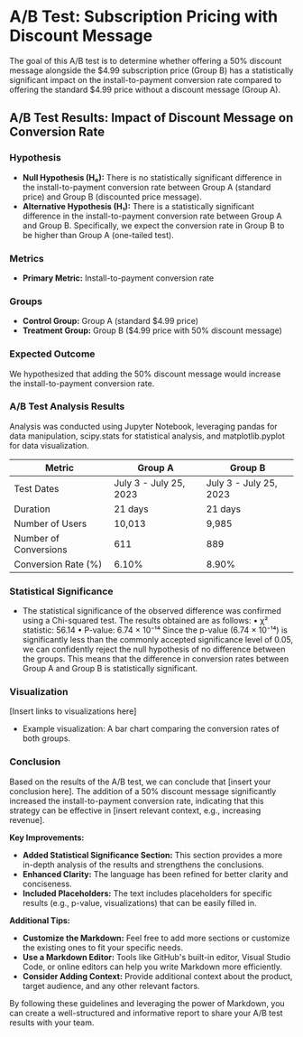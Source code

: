 # A/B Test: Subscription Pricing with Discount Message

The goal of this A/B test is to determine whether offering a 50% discount message alongside the $4.99 subscription price (Group
B) has a statistically significant impact on the install-to-payment conversion rate compared to offering the standard $4.99 price
without a discount message (Group A).

## A/B Test Results: Impact of Discount Message on Conversion Rate

### Hypothesis
* **Null Hypothesis (H₀):** There is no statistically significant difference in the install-to-payment conversion rate between Group A (standard price) and Group B (discounted price message).
* **Alternative Hypothesis (H₁):** There is a statistically significant difference in the install-to-payment conversion rate between Group A and Group B. Specifically, we expect the conversion rate in Group B to be higher than Group A (one-tailed test).

### Metrics
* **Primary Metric:** Install-to-payment conversion rate

### Groups
* **Control Group:** Group A (standard $4.99 price)
* **Treatment Group:** Group B ($4.99 price with 50% discount message)

### Expected Outcome
We hypothesized that adding the 50% discount message would increase the install-to-payment conversion rate.

### A/B Test Analysis Results
Analysis was conducted using Jupyter Notebook, leveraging pandas for data manipulation, scipy.stats for statistical analysis, and matplotlib.pyplot for data visualization.

| Metric | Group A | Group B |
|---|---|---|
| Test Dates | July 3 - July 25, 2023 | July 3 - July 25, 2023 |
| Duration | 21 days | 21 days |
| Number of Users | 10,013 | 9,985 |
| Number of Conversions | 611 | 889 |
| Conversion Rate (%) | 6.10% | 8.90% |

### Statistical Significance
  * The statistical significance of the observed difference was confirmed using a Chi-squared test. The results obtained
are as follows:
• χ² statistic: 56.14
• P-value: 6.74 × 10⁻¹⁴
Since the p-value (6.74 × 10⁻¹⁴) is significantly less than the commonly accepted significance level of 0.05, we can
confidently reject the null hypothesis of no difference between the groups. This means that the difference in
conversion rates between Group A and Group B is statistically significant.

### Visualization
[Insert links to visualizations here]
* Example visualization: A bar chart comparing the conversion rates of both groups.

### Conclusion
Based on the results of the A/B test, we can conclude that [insert your conclusion here]. The addition of a 50% discount message significantly increased the install-to-payment conversion rate, indicating that this strategy can be effective in [insert relevant context, e.g., increasing revenue].

**Key Improvements:**
* **Added Statistical Significance Section:** This section provides a more in-depth analysis of the results and strengthens the conclusions.
* **Enhanced Clarity:** The language has been refined for better clarity and conciseness.
* **Included Placeholders:** The text includes placeholders for specific results (e.g., p-value, visualizations) that can be easily filled in.

**Additional Tips:**
* **Customize the Markdown:** Feel free to add more sections or customize the existing ones to fit your specific needs.
* **Use a Markdown Editor:** Tools like GitHub's built-in editor, Visual Studio Code, or online editors can help you write Markdown more efficiently.
* **Consider Adding Context:** Provide additional context about the product, target audience, and any other relevant factors.

By following these guidelines and leveraging the power of Markdown, you can create a well-structured and informative report to share your A/B test results with your team.
